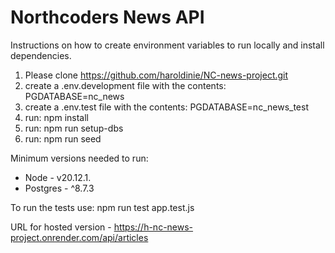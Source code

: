 # Northcoders News API

Instructions on how to create environment variables to run locally and install dependencies.

1. Please clone https://github.com/haroldinie/NC-news-project.git
2. create a .env.development file with the contents: PGDATABASE=nc_news
3. create a .env.test file with the contents: PGDATABASE=nc_news_test
4. run: npm install
5. run: npm run setup-dbs
6. run: npm run seed


Minimum versions needed to run:
- Node - v20.12.1. 
- Postgres - ^8.7.3


To run the tests use: npm run test app.test.js


URL for hosted version - https://h-nc-news-project.onrender.com/api/articles

